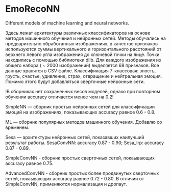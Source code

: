 # EmoRecoNN
 Different models of machine learning and neural networks.
 
Здесь лежат архитектуры различных классификаторов на основе методов машинного обучения и нейронных сетей. Методы обучались на предварительно обработанных изображениях, в качестве признаков используются суммы вертикального и горизонтального расстояний от верхнего левого угла изображения до ключевой точки на лице. Точки находились с помощью библиотеки dlib. Для каждого изображения из общего набора ( ~ 2000 изображений) выделяется  68 признаков. Все данные хранятся в CSV файле. Классификация 7-классовая: злость, грусть, счастье, удивление, страх, отвращение и нейтральная эмоция. Помимо этого будут добавляться сверточные нейронные сети.

!В сборниках нет сохраненных весов моделей, однако при повторном обучении accuracy отличается менее чем на 0.2!

SimpleNN — сборник простых нейронных сетей для классификации эмоций на изображениях, показывающих accuracy равное 0.6 - 0.8.

ML — сборник популярных методов машинного обучения. Добавлю со временем. 

Sesa — архитектуры нейронных сетей, показавших наилучший результат работы. SesaConvNN: accuracy 0.87 - 0.90; Sesa_lrp: accuracy 0.87 - 0.89.

SimpleConvNN - сборник простых сверточных сетей, покаывающих accuracy равное 0.75.

AdvancedConvNN - сборник простых более продвинутых сверточных сетей, покаывающих accuracy равное 0.72 - 0.80. В отличии от SimpleConvNN, применяются нормализация и дропаут.

